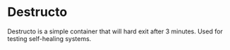 # Destructo

Destructo is a simple container that will hard exit after 3 minutes. Used for testing self-healing systems.
